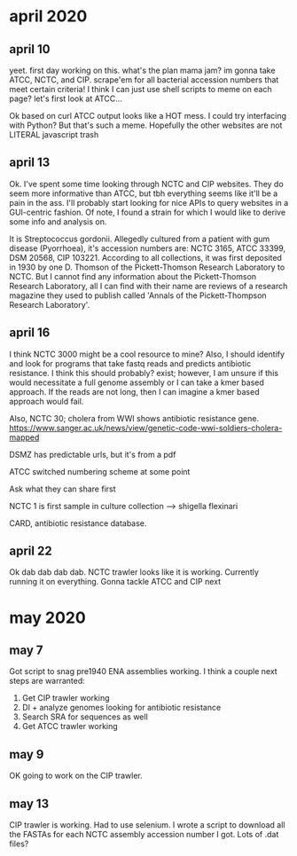 # april 2020

## april 10
yeet. first day working on this. what's the plan mama jam? im gonna take ATCC, NCTC, and CIP. scrape'em for all bacterial accession numbers that meet certain criteria! 
I think I can just use shell scripts to meme on each page? let's first look at ATCC...

Ok based on curl ATCC output looks like a HOT mess. I could try interfacing with Python? But that's such a meme. Hopefully the other websites are not LITERAL
javascript trash

## april 13
Ok. I've spent some time looking through NCTC and CIP websites. They do seem more informative than ATCC, but tbh everything seems like it'll be a pain in the ass. 
I'll probably start looking for nice APIs to query websites in a GUI-centric fashion. Of note, I found a strain for which I would like to derive some info and analysis on.

It is Streptococcus gordonii. Allegedly cultured from a patient with gum disease (Pyorrhoea), it's accession numbers are: NCTC 3165, ATCC 33399, DSM 20568, CIP 103221. 
According to all collections, it was first deposited in 1930 by one D. Thomson of the Pickett-Thomson Research Laboratory to NCTC. But I cannot find any information
about the Pickett-Thomson Research Laboratory, all I can find with their name are reviews of a research magazine they used to publish called 'Annals of the Pickett-Thompson
Research Laboratory'.

## april 16

I think NCTC 3000 might be a cool resource to mine? Also, I should identify and look for programs that take fastq reads and predicts antibiotic resistance. I think this should probably? exist; however, I am unsure if this would necessitate a full genome assembly or I can take a kmer based approach. If the reads are not long, then I can imagine a kmer based approach would fail.

Also, NCTC 30; cholera from WWI shows antibiotic resistance gene. https://www.sanger.ac.uk/news/view/genetic-code-wwi-soldiers-cholera-mapped

DSMZ has predictable urls, but it's from a pdf

ATCC switched numbering scheme at some point
 
Ask what they can share first

NCTC 1 is first sample in culture collection --> shigella flexinari

CARD, antibiotic resistance database.

## april 22
Ok dab dab dab dab. NCTC trawler looks like it is working. Currently running it on everything. Gonna tackle ATCC and CIP next

# may 2020

## may 7

Got script to snag pre1940 ENA assemblies working. I think a couple next steps are warranted:
1. Get CIP trawler working 
2. Dl + analyze genomes looking for antibiotic resistance
3. Search SRA for sequences as well
4. Get ATCC trawler working 

## may 9

OK going to work on the CIP trawler. 

## may 13

CIP trawler is working. Had to use selenium. I wrote a script to download all the FASTAs for each NCTC assembly accession number I got. Lots of .dat files?
